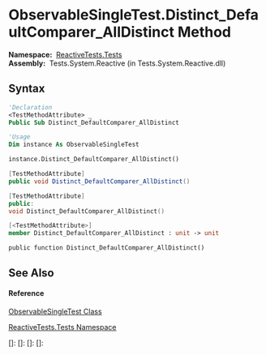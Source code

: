 # ObservableSingleTest.Distinct\_DefaultComparer\_AllDistinct Method

**Namespace:**  [ReactiveTests.Tests](ReactiveTests.Tests\ReactiveTests.Tests.md)  
**Assembly:**  Tests.System.Reactive (in Tests.System.Reactive.dll)

## Syntax

```vb
'Declaration
<TestMethodAttribute> _
Public Sub Distinct_DefaultComparer_AllDistinct
```

```vb
'Usage
Dim instance As ObservableSingleTest

instance.Distinct_DefaultComparer_AllDistinct()
```

```csharp
[TestMethodAttribute]
public void Distinct_DefaultComparer_AllDistinct()
```

```c++
[TestMethodAttribute]
public:
void Distinct_DefaultComparer_AllDistinct()
```

```fsharp
[<TestMethodAttribute>]
member Distinct_DefaultComparer_AllDistinct : unit -> unit 
```

```jscript
public function Distinct_DefaultComparer_AllDistinct()
```

## See Also

#### Reference

[ObservableSingleTest Class](ObservableSingleTest\ObservableSingleTest.md)

[ReactiveTests.Tests Namespace](ReactiveTests.Tests\ReactiveTests.Tests.md)

[]: 
[]: 
[]: 
[]: 